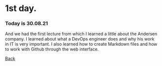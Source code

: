 # 1st day.
### Today is 30.08.21
And we had the first lecture from which I learned a little about the Andersen company. I learned about what a DevOps engineer does and why his work in IT is very important. I also learned how to create Markdown files and how to work with Github through the web interface.

[Back](README.md)
